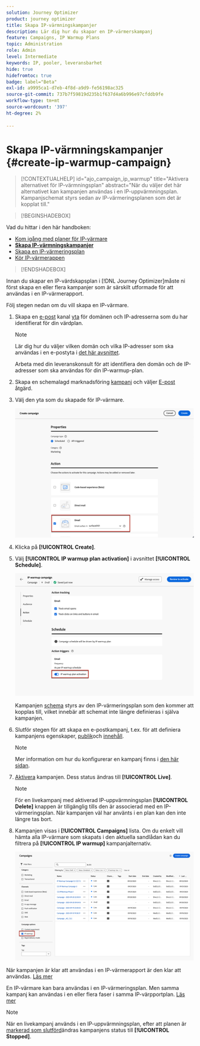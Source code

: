 ```yaml
---
solution: Journey Optimizer
product: journey optimizer
title: Skapa IP-värmningskampanjer
description: Lär dig hur du skapar en IP-värmerskampanj
feature: Campaigns, IP Warmup Plans
topic: Administration
role: Admin
level: Intermediate
keywords: IP, pooler, leveransbarhet
hide: true
hidefromtoc: true
badge: label="Beta"
exl-id: a9995ca1-d7eb-4f8d-a9d9-fe56198ac325
source-git-commit: 737b7f59819d235b1f637d4a6b996e97cfddb9fe
workflow-type: tm+mt
source-wordcount: '397'
ht-degree: 2%

---
```


# Skapa IP-värmningskampanjer {#create-ip-warmup-campaign}

>[!CONTEXTUALHELP]
>id="ajo_campaign_ip_warmup"
>title="Aktivera alternativet för IP-värmningsplan"
>abstract="När du väljer det här alternativet kan kampanjen användas i en IP-uppvärmningsplan. Kampanjschemat styrs sedan av IP-värmeringsplanen som det är kopplat till."

>[!BEGINSHADEBOX]

Vad du hittar i den här handboken:

* [Kom igång med planer för IP-värmare](ip-warmup-gs.md)
* **[Skapa IP-värmningskampanjer](ip-warmup-campaign.md)**
* [Skapa en IP-värmeringsplan](ip-warmup-plan.md)
* [Kör IP-värmerappen](ip-warmup-execution.md)

>[!ENDSHADEBOX]

Innan du skapar en IP-värdskapsplan i [!DNL Journey Optimizer]måste ni först skapa en eller flera kampanjer som är särskilt utformade för att användas i en IP-värmerapport<!--through a dedicated option-->.

Följ stegen nedan om du vill skapa en IP-värmare.

1. Skapa en [e-post](../email/email-settings.md) kanal [yta](channel-surfaces.md) för domänen och IP-adresserna som du har identifierat för din värdplan.

   >[!NOTE]
   >
   >Lär dig hur du väljer vilken domän och vilka IP-adresser som ska användas i en e-postyta i [det här avsnittet](../email/email-settings.md#subdomains-and-ip-pools).
   >
   >Arbeta med din leveranskonsult för att identifiera den domän och de IP-adresser som ska användas för din IP-warmup-plan.<!--TBC-->

1. Skapa en schemalagd marknadsföring [kampanj](../campaigns/create-campaign.md) och väljer [E-post](../email/create-email.md#create-email-journey-campaign) åtgärd.

   <!--Select the Marketing category. The IP warmup plan activation option is only available for  marketing-type campaigns.-->

1. Välj den yta som du skapade för IP-värmare.

   ![](assets/ip-warmup-campaign-surface.png)

   <!--You must use the same surface as the one that will be used for the asociated IP warmup plan. [Learn how to create an IP warmup plan](#create-ip-warmup-plan)-->

1. Klicka på **[!UICONTROL Create]**.

1. Välj **[!UICONTROL IP warmup plan activation]** i avsnittet **[!UICONTROL Schedule]**.

   ![](assets/ip-warmup-campaign-plan-activation.png)

   Kampanjen [schema](../campaigns/create-campaign.md#schedule) styrs av den IP-värmeringsplan som den kommer att kopplas till, vilket innebär att schemat inte längre definieras i själva kampanjen.

1. Slutför stegen för att skapa en e-postkampanj, t.ex. för att definiera kampanjens egenskaper, [publik](../audience/about-audiences.md)<!--best practices for IP warmup in terms of audience?-->och [innehåll](../email/get-started-email-design.md#key-steps).

   >[!NOTE]
   >
   >Mer information om hur du konfigurerar en kampanj finns i [den här sidan](../campaigns/get-started-with-campaigns.md).

1. [Aktivera](../campaigns/review-activate-campaign.md) kampanjen. Dess status ändras till **[!UICONTROL Live]**.

   >[!NOTE]
   >
   >För en livekampanj med aktiverad IP-uppvärmningsplan **[!UICONTROL Delete]** knappen är tillgänglig tills den är associerad med en IP-värmeringsplan. När kampanjen väl har använts i en plan kan den inte längre tas bort.

1. Kampanjen visas i **[!UICONTROL Campaigns]** lista. Om du enkelt vill hämta alla IP-värmare som skapats i den aktuella sandlådan kan du filtrera på **[!UICONTROL IP warmup]** kampanjalternativ.

   ![](assets/ip-warmup-campaign-filter.png)

När kampanjen är klar att användas i en IP-värmerapport är den klar att användas. [Läs mer](ip-warmup-plan.md)

En IP-värmare kan bara användas i en IP-värmeringsplan. Men samma kampanj kan användas i en eller flera faser i samma IP-värpportplan. [Läs mer](ip-warmup-plan.md#define-phases)

>[!NOTE]
>
>När en livekampanj används i en IP-uppvärmningsplan, efter att planen är [markerad som slutförd](ip-warmup-execution.md#mark-as-completed)ändras kampanjens status till **[!UICONTROL Stopped]**.

